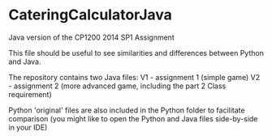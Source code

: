 CateringCalculatorJava
======================

Java version of the CP1200 2014 SP1 Assignment

This file should be useful to see similarities and differences between Python and Java.

The repository contains two Java files:
V1 - assignment 1 (simple game)
V2 - assignment 2 (more advanced game, including the part 2 Class requirement)

Python 'original' files are also included in the Python folder to facilitate comparison 
(you might like to open the Python and Java files side-by-side in your IDE)